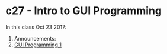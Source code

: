 # c27 - Intro to GUI Programming

In this class Oct 23 2017:

1. Announcements:
1. [GUI Programming 1](1.gui-intro.md)
